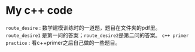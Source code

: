 # My c++ code

`route_desire` : 数学建模训练时的一道题，题目在文件夹的pdf里。`route_desire1` 是第一问的答案；`route_desire2`是第二问的答案。
`c++ primer practice` : 看c++primer之后自己做的一些题目。
